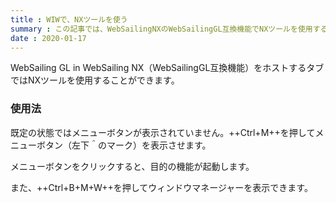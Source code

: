 ```yaml
---
title : WIWで、NXツールを使う
summary : この記事では、WebSailingNXのWebSailingGL互換機能でNXツールを使用する方法について説明します。
date : 2020-01-17
---
```


WebSailing GL in WebSailing NX（WebSailingGL互換機能）をホストするタブではNXツールを使用することができます。

### 使用法
既定の状態ではメニューボタンが表示されていません。++Ctrl+M++を押してメニューボタン（左下＾のマーク）を表示させます。

メニューボタンをクリックすると、目的の機能が起動します。

また、++Ctrl+B+M+W++を押してウィンドウマネージャーを表示できます。
